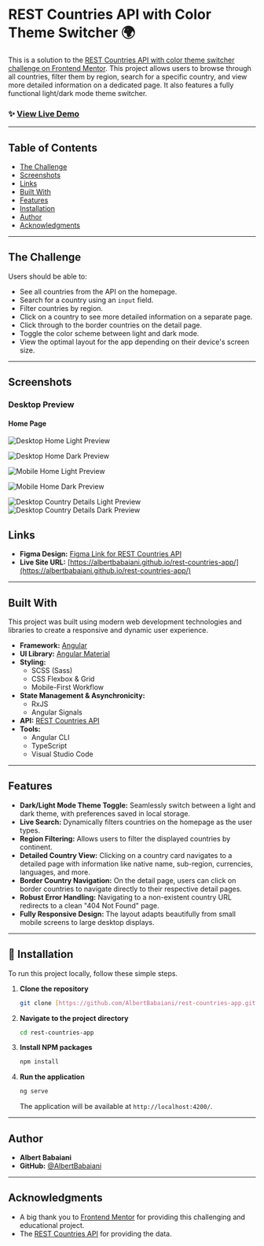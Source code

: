 # REST Countries API with Color Theme Switcher 🌍

This is a solution to the [REST Countries API with color theme switcher challenge on Frontend Mentor](https://www.frontendmentor.io/challenges/rest-countries-api-with-color-theme-switcher-5cacc469fec04111f7b848ca). This project allows users to browse through all countries, filter them by region, search for a specific country, and view more detailed information on a dedicated page. It also features a fully functional light/dark mode theme switcher.

### ✨ [View Live Demo](https://albertbabaiani.github.io/rest-countries-app/)

---

## Table of Contents

- [The Challenge](#the-challenge)
- [Screenshots](#screenshots)
- [Links](#links)
- [Built With](#built-with)
- [Features](#features)
- [Installation](#installation)
- [Author](#author)
- [Acknowledgments](#acknowledgments)

---

## The Challenge

Users should be able to:

- See all countries from the API on the homepage.
- Search for a country using an `input` field.
- Filter countries by region.
- Click on a country to see more detailed information on a separate page.
- Click through to the border countries on the detail page.
- Toggle the color scheme between light and dark mode.
- View the optimal layout for the app depending on their device's screen size.

---

## Screenshots

### Desktop Preview

#### Home Page

![Desktop Home Light Preview](./screenshots/desktop-home-page-light.png)

![Desktop Home Dark Preview](./screenshots/desktop-home-page-dark.png)

![Mobile Home Light Preview](./screenshots/phone-home-page-light.png)

![Mobile Home Dark Preview](./screenshots/phone-home-page-dark.png)

![Desktop Country Details Light Preview](./screenshots/desktop-country-details-page-light.png)
![Desktop Country Details Dark Preview](./screenshots/desktop-country-details-page-dark.png)

## Links

- **Figma Design:** [Figma Link for REST Countries API](<https://www.figma.com/file/B3G6S34n2PhsSCp6xpeIaj/rest-countries-api-with-color-theme-switcher-v2-(Community)?type=design&node-id=0-1&mode=design&t=D5B8f9V1xovblGn8-0>)
- **Live Site URL:** [https://albertbabaiani.github.io/rest-countries-app/](https://albertbabaiani.github.io/rest-countries-app/)

---

## Built With

This project was built using modern web development technologies and libraries to create a responsive and dynamic user experience.

- **Framework:** [Angular](https://angular.io/)
- **UI Library:** [Angular Material](https://material.angular.io/)
- **Styling:**
  - SCSS (Sass)
  - CSS Flexbox & Grid
  - Mobile-First Workflow
- **State Management & Asynchronicity:**
  - RxJS
  - Angular Signals
- **API:** [REST Countries API](https://restcountries.com/)
- **Tools:**
  - Angular CLI
  - TypeScript
  - Visual Studio Code

---

## Features

- **Dark/Light Mode Theme Toggle:** Seamlessly switch between a light and dark theme, with preferences saved in local storage.
- **Live Search:** Dynamically filters countries on the homepage as the user types.
- **Region Filtering:** Allows users to filter the displayed countries by continent.
- **Detailed Country View:** Clicking on a country card navigates to a detailed page with information like native name, sub-region, currencies, languages, and more.
- **Border Country Navigation:** On the detail page, users can click on border countries to navigate directly to their respective detail pages.
- **Robust Error Handling:** Navigating to a non-existent country URL redirects to a clean "404 Not Found" page.
- **Fully Responsive Design:** The layout adapts beautifully from small mobile screens to large desktop displays.

---

## 🚀 Installation

To run this project locally, follow these simple steps.

1.  **Clone the repository**
    ```sh
    git clone [https://github.com/AlbertBabaiani/rest-countries-app.git](https://github.com/AlbertBabaiani/rest-countries-app.git)
    ```
2.  **Navigate to the project directory**
    ```sh
    cd rest-countries-app
    ```
3.  **Install NPM packages**
    ```sh
    npm install
    ```
4.  **Run the application**
    ```sh
    ng serve
    ```
    The application will be available at `http://localhost:4200/`.

---

## Author

- **Albert Babaiani**
- **GitHub:** [@AlbertBabaiani](https://github.com/AlbertBabaiani)

---

## Acknowledgments

- A big thank you to [Frontend Mentor](https://www.frontendmentor.io) for providing this challenging and educational project.
- The [REST Countries API](https://restcountries.com/) for providing the data.
